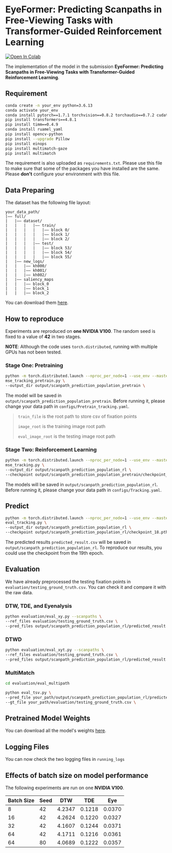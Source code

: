 # EyeFormer: Predicting Scanpaths in Free-Viewing Tasks with Transformer-Guided Reinforcement Learning

[![Open In Colab](https://colab.research.google.com/assets/colab-badge.svg)](https://colab.research.google.com/drive/1GK9a48QS0ajZnFeYtDKY_3dAgv-kukhN?usp=sharing)

The implementation of the model in the submission **EyeFormer: Predicting Scanpaths in Free-Viewing Tasks with Transformer-Guided Reinforcement Learning**. 

## Requirement
```sh
conda create -n your_env python=3.6.13
conda activate your_env
conda install pytorch==1.7.1 torchvision==0.8.2 torchaudio==0.7.2 cudatoolkit=11.0 -c pytorch
pip install transformers==4.8.1
pip install timm==0.4.9
conda install ruamel_yaml
pip install opencv-python
pip install --upgrade Pillow
pip install einops
pip install multimatch-gaze
pip install multimatch
```

The requirement is also uploaded as `requirements.txt`. Please use this file to make sure that some of the packages you have installed are the same. Please **don't** configure your environment with this file.

## Data Preparing
The dataset has the following file layout:
```
your_data_path/
|–– full/
|   |–– dataset/
|   |   |   |–– train/
|   |   |   |   |–– block 0/
|   |   |   |   |–– block 1/
|   |   |   |   |–– block 2/
|   |   |   |–– test/
|   |   |   |   |–– block 53/
|   |   |   |   |–– block 54/
|   |   |   |   |–– block 55/
|   |–– new_logs/
|   |   |–– kh000/
|   |   |–– kh001/
|   |   |–– kh002/
|   |–– saliency_maps
|   |   |–– block_0
|   |   |–– block_1
|   |   |–– block_2
```

You can download them [here](https://drive.google.com/drive/folders/1Qs5YtCegqz6sR5da99WnBykt1rZDiYck?usp=sharing).

## How to reproduce 
Experiments are reproduced on **one NVIDIA V100**. The random seed is fixed to a value of **42** in two stages.

**NOTE**: Although the code uses `torch.distributed`, running with multiple GPUs has not been tested.

### Stage One: Pretraining 

```sh
python -m torch.distributed.launch --nproc_per_node=1 --use_env --master_port=xxxx \
mse_tracking_pretrain.py \
--output_dir output/scanpath_prediction_population_pretrain \
```

The model will be saved in `output/scanpath_prediction_population_pretrain`. Before running it, please change your data path in `configs/Pretrain_tracking.yaml`.

>`train_file` is the root path to store csv of fixation points
> 
> `image_root` is the training image root path 
> 
> `eval_image_root` is the testing image root path

### Stage Two: Reinforcement Learning

```sh
python -m torch.distributed.launch --nproc_per_node=1 --use_env --master_port=xxxx \
mse_tracking.py \
--output_dir output/scanpath_prediction_population_rl \
--checkpoint output/scanpath_prediction_population_pretrain/checkpoint_29.pth \
```

The models will be saved in `output/scanpath_prediction_population_rl`. Before running it, please change your data path in `configs/Tracking.yaml`.

## Predict

```sh
python -m torch.distributed.launch --nproc_per_node=1 --use_env --master_port=xxxx \
eval_tracking.py \
--output_dir output/scanpath_prediction_population_rl \
--checkpoint output/scanpath_prediction_population_rl/checkpoint_18.pth \
```

The predicted results `predicted_result.csv` will be saved in `output/scanpath_prediction_population_rl`. To reproduce our results, you could use the checkpoint from the 19th epoch.

## Evaluation

We have already preprocessed the testing fixation points in `evaluation/testing_ground_truth.csv`. You can check it and compare it with the raw data.

### DTW, TDE, and Eyenalysis

```sh
python evaluation/eval_xy.py --scanpaths \
--ref_files evaluation/testing_ground_truth.csv \
--pred_files output/scanpath_prediction_population_rl/predicted_result.csv \
```

### DTWD

```sh
python evaluation/eval_xyt.py --scanpaths \
--ref_files evaluation/testing_ground_truth.csv \
--pred_files output/scanpath_prediction_population_rl/predicted_result.csv \
```

### MultiMatch

```sh
cd evaluation/eval_multipath

python eval_tsv.py \
--pred_file your_path/output/scanpath_prediction_population_rl/predicted_result.csv \
--gt_file your_path/evaluation/testing_ground_truth.csv \
```

## Pretrained Model Weights
You can download all the model's weights [here](https://drive.google.com/drive/folders/1nwcDlSDrrI5As68zmvcK9ASaa3kSFzAw?usp=sharing).

## Logging Files
You can now check the two logging files in `running_logs`

## Effects of batch size on model performance
The following experiments are run on one **NVIDIA V100**.

| Batch Size  | Seed   |   DTW  |   TDE  |   Eye   |
|-------------|--------|--------|--------|---------|
| 8           | 42     | 4.2347 | 0.1218 | 0.0370  | 
| 16          | 42     | 4.2624 | 0.1220 | 0.0327  |  
| 32          | 42     | 4.1607 | 0.1244 | 0.0371  |  
| 64          | 42     | 4.1711 | 0.1216 | 0.0361  |
| 64          | 80     | 4.0689 | 0.1222 | 0.0357  |  
